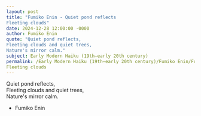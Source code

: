 ```yaml
---
layout: post
title: "Fumiko Enin - Quiet pond reflects  
Fleeting clouds"
date: 2024-12-28 12:00:00 -0000
author: Fumiko Enin
quote: "Quiet pond reflects,  
Fleeting clouds and quiet trees,  
Nature's mirror calm."
subject: Early Modern Haiku (19th–early 20th century)
permalink: /Early Modern Haiku (19th–early 20th century)/Fumiko Enin/Fumiko Enin - Quiet pond reflects  
Fleeting clouds
---
```


Quiet pond reflects,  
Fleeting clouds and quiet trees,  
Nature's mirror calm.

- Fumiko Enin
